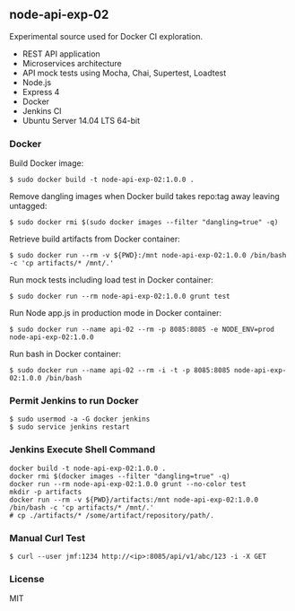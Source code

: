 ## node-api-exp-02 ##

  Experimental source used for Docker CI exploration.

  * REST API application
  * Microservices architecture
  * API mock tests using Mocha, Chai, Supertest, Loadtest
  * Node.js
  * Express 4
  * Docker
  * Jenkins CI
  * Ubuntu Server 14.04 LTS 64-bit

### Docker ###

Build Docker image:

    $ sudo docker build -t node-api-exp-02:1.0.0 .

Remove dangling images when Docker build takes repo:tag away leaving untagged:

    $ sudo docker rmi $(sudo docker images --filter "dangling=true" -q)

Retrieve build artifacts from Docker container:

    $ sudo docker run --rm -v ${PWD}:/mnt node-api-exp-02:1.0.0 /bin/bash -c 'cp artifacts/* /mnt/.'

Run mock tests including load test in Docker container:

    $ sudo docker run --rm node-api-exp-02:1.0.0 grunt test

Run Node app.js in production mode in Docker container:

    $ sudo docker run --name api-02 --rm -p 8085:8085 -e NODE_ENV=prod node-api-exp-02:1.0.0

Run bash in Docker container:

    $ sudo docker run --name api-02 --rm -i -t -p 8085:8085 node-api-exp-02:1.0.0 /bin/bash

### Permit Jenkins to run Docker ###

    $ sudo usermod -a -G docker jenkins
    $ sudo service jenkins restart

### Jenkins Execute Shell Command ###

    docker build -t node-api-exp-02:1.0.0 .
    docker rmi $(docker images --filter "dangling=true" -q)
    docker run --rm node-api-exp-02:1.0.0 grunt --no-color test
    mkdir -p artifacts
    docker run --rm -v ${PWD}/artifacts:/mnt node-api-exp-02:1.0.0 /bin/bash -c 'cp artifacts/* /mnt/.'
    # cp ./artifacts/* /some/artifact/repository/path/.

### Manual Curl Test ###

    $ curl --user jmf:1234 http://<ip>:8085/api/v1/abc/123 -i -X GET

### License ###

  MIT
